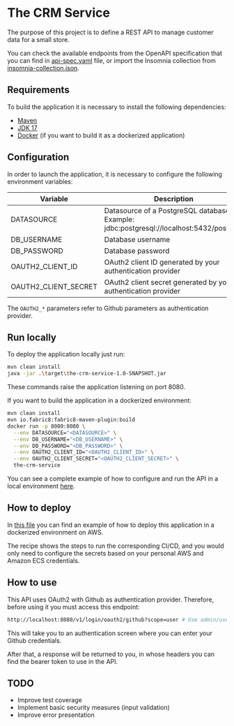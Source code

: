 # The CRM Service

The purpose of this project is to define a REST API to manage customer data for a small store.

You can check the available endpoints from the OpenAPI specification that you can find in [api-spec.yaml](./src/main/resources/api-spec.yaml) file, or import the Insomnia collection from [insomnia-collection.json](./insomnia-collection.json).

## Requirements

To build the application it is necessary to install the following dependencies:

- [Maven](https://maven.apache.org/)
- [JDK 17](https://openjdk.org/projects/jdk/17/)
- [Docker](https://www.docker.com/) (if you want to build it as a dockerized application)

## Configuration

In order to launch the application, it is necessary to configure the following environment variables:

| Variable             | Description                                                                                                                                                                                                                                                                                          |
|----------------------|------------------------------------------------------------------------------------------------------------------------------------------------------------------------------------------------------------------------------------------------------------------------------------------------------|
| DATASOURCE           | Datasource of a PostgreSQL database. Example: jdbc:postgresql://localhost:5432/postgres                                                                                                                                                                                                              |
| DB_USERNAME          | Database username                                                                                                                                                                                                                                                                                    |
| DB_PASSWORD          | Database password                                                                                                                                                                                                                                                                                    |
| OAUTH2_CLIENT_ID     | OAuth2 client ID generated by your authentication provider                                                                                                                                                                                                                                           |
| OAUTH2_CLIENT_SECRET | OAuth2 client secret generated by your authentication provider                                                                                                                                                                                                                                       |

The `OAUTH2_*` parameters refer to Github parameters as authentication provider.

## Run locally

To deploy the application locally just run:

```bash
mvn clean install
java -jar .\target\the-crm-service-1.0-SNAPSHOT.jar
```
These commands raise the application listening on port 8080. 

If you want to build the application in a dockerized environment:
```bash
mvn clean install
mvn io.fabric8:fabric8-maven-plugin:build
docker run -p 8080:8080 \
  --env DATASOURCE="<DATASOURCE>" \
  --env DB_USERNAME="<DB_USERNAME>" \
  --env DB_PASSWORD="<DB_PASSWORD>" \
  --env OAUTH2_CLIENT_ID="<OAUTH2_CLIENT_ID>" \
  --env OAUTH2_CLIENT_SECRET="<OAUTH2_CLIENT_SECRET>" \
  the-crm-service
```

You can see a complete example of how to configure and run the API in a local environment [here](./.github/docs/EXAMPLE.md).

## How to deploy

In [this file](./.github/workflows/cicd.yml) you can find an example of how to deploy this application in a dockerized environment on AWS. 

The recipe shows the steps to run the corresponding CI/CD, and you would only need to configure the secrets based on your personal AWS and Amazon ECS credentials.

## How to use 

This API uses OAuth2 with Github as authentication provider. Therefore, before using it you must access this endpoint:

``` bash
http://localhost:8080/v1/login/oauth2/github?scope=user # Use admin/user according to the target role
```

This will take you to an authentication screen where you can enter your Github credentials. 

After that, a response will be returned to you, in whose headers you can find the bearer token to use in the API.

## TODO

- Improve test coverage
- Implement basic security measures (input validation)
- Improve error presentation
